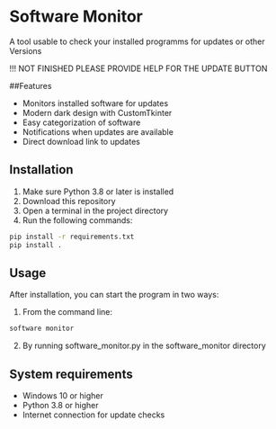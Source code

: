 # Software Monitor

A tool usable to check your installed programms for updates or other Versions

!!! NOT FINISHED PLEASE PROVIDE HELP FOR THE UPDATE BUTTON

##Features

- Monitors installed software for updates
- Modern dark design with CustomTkinter
- Easy categorization of software
- Notifications when updates are available
- Direct download link to updates

## Installation

1. Make sure Python 3.8 or later is installed
2. Download this repository
3. Open a terminal in the project directory
4. Run the following commands:

```bash
pip install -r requirements.txt
pip install .
```

## Usage

After installation, you can start the program in two ways:

1. From the command line:
```bash
software monitor
```

2. By running software_monitor.py in the software_monitor directory

## System requirements

- Windows 10 or higher
- Python 3.8 or higher
- Internet connection for update checks


